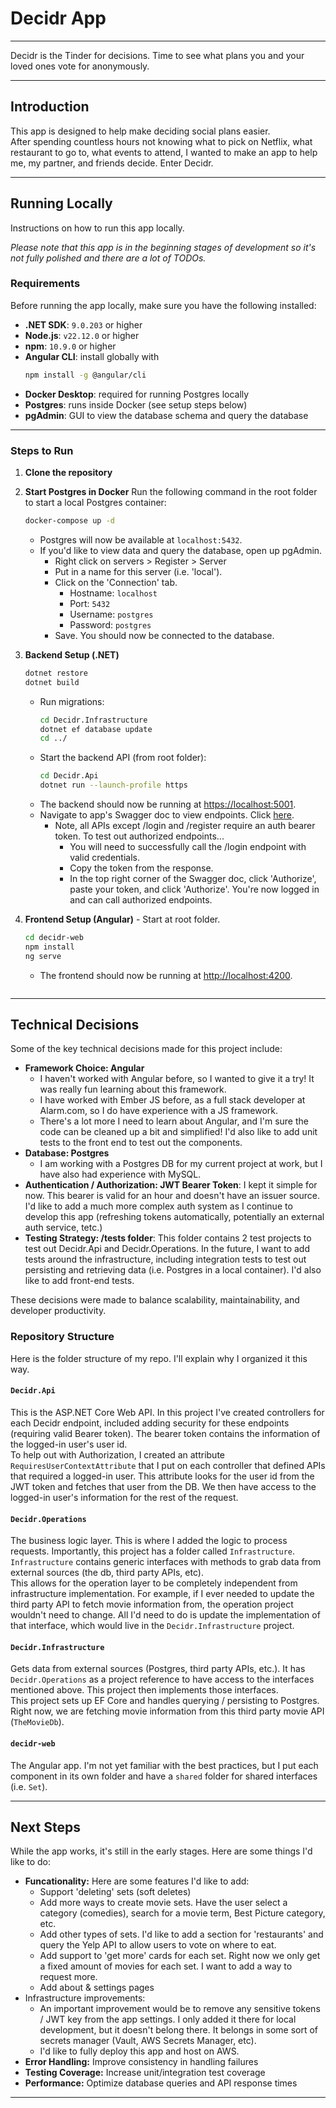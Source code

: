 # Decidr App

---
Decidr is the Tinder for decisions. Time to see what plans you and your loved ones vote for anonymously.

---

## Introduction
This app is designed to help make deciding social plans easier.  
After spending countless hours not knowing what to pick on Netflix, what restaurant to go to,
what events to attend, I wanted to make an app to help me, my partner, and friends decide. Enter Decidr.

---

## Running Locally

Instructions on how to run this app locally.

*Please note that this app is in the beginning stages of development so it's not fully polished and
there are a lot of TODOs.*

### Requirements
Before running the app locally, make sure you have the following installed:

- **.NET SDK**: `9.0.203` or higher  
- **Node.js**: `v22.12.0` or higher  
- **npm**: `10.9.0` or higher  
- **Angular CLI**: install globally with  
  ```bash
  npm install -g @angular/cli
  ```
- **Docker Desktop**: required for running Postgres locally  
- **Postgres**: runs inside Docker (see setup steps below)
- **pgAdmin**: GUI to view the database schema and query the database

---

### Steps to Run

1. **Clone the repository**

1. **Start Postgres in Docker**
   Run the following command in the root folder to start a local Postgres container:
   ```bash
   docker-compose up -d
   ```
   - Postgres will now be available at `localhost:5432`.
   - If you'd like to view data and query the database, open up pgAdmin.
     - Right click on servers > Register > Server
     - Put in a name for this server (i.e. 'local').
     - Click on the 'Connection' tab.
       - Hostname: `localhost`
       - Port: `5432`
       - Username: `postgres`
       - Password: `postgres`
     - Save. You should now be connected to the database.

1. **Backend Setup (.NET)**
   ```bash
   dotnet restore
   dotnet build
   ```
   - Run migrations:
     ```bash
     cd Decidr.Infrastructure
     dotnet ef database update
     cd ../
     ```
   - Start the backend API (from root folder):
     ```bash
     cd Decidr.Api
     dotnet run --launch-profile https
     ```
   - The backend should now be running at [https://localhost:5001](https://localhost:5001).
   - Navigate to app's Swagger doc to view endpoints. Click [here](https://localhost:5001/swagger/index.html).
     - Note, all APIs except /login and /register require an auth bearer token. To test out authorized endpoints...
       - You will need to successfully call the /login endpoint with valid credentials.
       - Copy the token from the response.
       - In the top right corner of the Swagger doc, click 'Authorize', paste your token, and click 'Authorize'. You're now logged in and can call authorized endpoints.

1. **Frontend Setup (Angular)** - Start at root folder.
   ```bash
   cd decidr-web
   npm install
   ng serve
   ```
   - The frontend should now be running at [http://localhost:4200](http://localhost:4200).
     ```
---

## Technical Decisions
Some of the key technical decisions made for this project include:

- **Framework Choice: Angular**
  - I haven't worked with Angular before, so I wanted to give it a try! It was really fun learning about this framework.
  - I have worked with Ember JS before, as a full stack developer at Alarm.com, so I do have experience with a JS framework. 
  - There's a lot more I need to learn about Angular, and I'm sure the code can be cleaned up a bit and simplified! I'd also like to add unit tests to the front end to test out the components.
- **Database: Postgres**
  - I am working with a Postgres DB for my current project at work, but I have also had experience with MySQL. 
- **Authentication / Authorization: JWT Bearer Token**: I kept it simple for now. This bearer is valid for an hour and doesn't have an issuer source. I'd like to add a much more complex auth system as I continue to develop this app (refreshing tokens automatically, potentially an external auth service, tetc.)
- **Testing Strategy: /tests folder**: This folder contains 2 test projects to test out Decidr.Api and Decidr.Operations. In the future, I want to add tests around the infrastructure, including integration tests to test out persisting and retrieving data (i.e. Postgres in a local container). I'd also like to add front-end tests.

These decisions were made to balance scalability, maintainability, and developer productivity.

### Repository Structure
Here is the folder structure of my repo. I'll explain why I organized it this way.

#### `Decidr.Api`
This is the ASP.NET Core Web API. In this project I've created controllers for each Decidr endpoint, included adding security for these endpoints (requiring valid Bearer token).
The bearer token contains the information of the logged-in user's user id.
<br>
To help out with Authorization, I created an attribute `RequiresUserContextAttribute` that I put on each controller that defined
APIs that required a logged-in user. This attribute looks for the user id from the JWT token and fetches that user from the DB. We then have access to
the logged-in user's information for the rest of the request.

#### `Decidr.Operations`
The business logic layer. This is where I added the logic to process requests. Importantly, this project has a folder called `Infrastructure`. `Infrastructure` contains generic interfaces with methods to grab data from external sources (the db, third party APIs, etc).
<br>
This allows for the operation layer to be completely independent from infrastructure implementation. For example, if I ever needed to update the third party API to fetch movie information from, the operation project wouldn't need to change. All I'd need to do is update the implementation of that interface, which would live in the `Decidr.Infrastructure` project.

#### `Decidr.Infrastructure`
Gets data from external sources (Postgres, third party APIs, etc.). It has `Decidr.Operations` as a project reference to have access to the interfaces mentioned above. This project then implements those interfaces.
<br>
This project sets up EF Core and handles querying / persisting to Postgres.
<br>
Right now, we are fetching movie information from this third party movie API (`TheMovieDb`).

#### `decidr-web`
The Angular app. I'm not yet familiar with the best practices, but I put each component in its own folder and have a `shared` folder for shared interfaces (i.e. `Set`).

---

## Next Steps
While the app works, it's still in the early stages. Here are some things I'd like to do:

- **Funcationality:** Here are some features I'd like to add:
  - Support 'deleting' sets (soft deletes)
  - Add more ways to create movie sets. Have the user select a category (comedies), search for a movie term, Best Picture category, etc.
  - Add other types of sets. I'd like to add a section for 'restaurants' and query the Yelp API to allow users to vote on where to eat.
  - Add support to 'get more' cards for each set. Right now we only get a fixed amount of movies for each set. I want to add a way to request more.
  - Add about & settings pages
- Infrastructure improvements:
  - An important improvement would be to remove any sensitive tokens / JWT key from the app settings. I only added it there for local development, but it doesn't belong there. It belongs in some sort of secrets manager (Vault, AWS Secrets Manager, etc).
  - I'd like to fully deploy this app and host on AWS. 
- **Error Handling:** Improve consistency in handling failures  
- **Testing Coverage:** Increase unit/integration test coverage  
- **Performance:** Optimize database queries and API response times  


---
